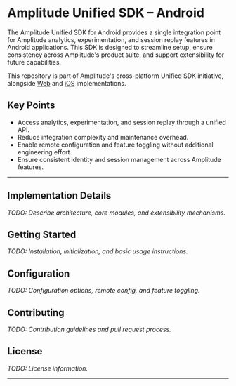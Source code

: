 # Amplitude Unified SDK – Android

The Amplitude Unified SDK for Android provides a single integration point for Amplitude analytics, experimentation, and session replay features in Android applications. This SDK is designed to streamline setup, ensure consistency across Amplitude's product suite, and support extensibility for future capabilities.

This repository is part of Amplitude's cross-platform Unified SDK initiative, alongside [Web](https://github.com/amplitude/Amplitude-TypeScript/tree/main/packages/unified) and [iOS](https://github.com/amplitude/AmplitudeUnified-Swift) implementations.

## Key Points

- Access analytics, experimentation, and session replay through a unified API.
- Reduce integration complexity and maintenance overhead.
- Enable remote configuration and feature toggling without additional engineering effort.
- Ensure consistent identity and session management across Amplitude features.

---

## Implementation Details

_TODO: Describe architecture, core modules, and extensibility mechanisms._

## Getting Started

_TODO: Installation, initialization, and basic usage instructions._

## Configuration

_TODO: Configuration options, remote config, and feature toggling._

## Contributing

_TODO: Contribution guidelines and pull request process._

## License

_TODO: License information._

---